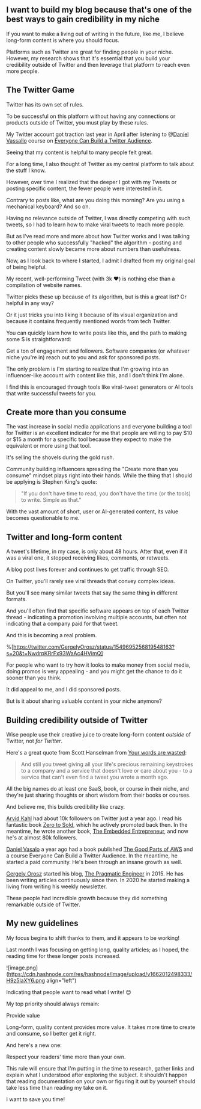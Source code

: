 ## I want to build my blog because that's one of the best ways to gain credibility in my niche

If you want to make a living out of writing in the future, like me, I believe long-form content is where you should focus.

Platforms such as Twitter are great for finding people in your niche. However, my research shows that it's essential that you build your credibility outside of Twitter and then leverage that platform to reach even more people.

## The Twitter Game

Twitter has its own set of rules.

To be successful on this platform without having any connections or products outside of Twitter, you must play by these rules.

My Twitter account got traction last year in April after listening to @[Daniel Vassallo](@dvassallo) course on [Everyone Can Build a Twitter Audience](https://dvassallo.gumroad.com/l/twitter-audience).

Seeing that my content is helpful to many people felt great.

For a long time, I also thought of Twitter as my central platform to talk about the stuff I know.

However, over time I realized that the deeper I got with my Tweets or posting specific content, the fewer people were interested in it.

Contrary to posts like, what are you doing this morning? Are you using a mechanical keyboard? And so on.

Having no relevance outside of Twitter, I was directly competing with such tweets, so I had to learn how to make viral tweets to reach more people.

But as I've read more and more about how Twitter works and I was talking to other people who successfully "hacked" the algorithm - posting and creating content slowly became more about numbers than usefulness.

Now, as I look back to where I started, I admit I drafted from my original goal of being helpful.

My recent, well-performing Tweet (with 3k ❤️) is nothing else than a compilation of website names.

Twitter picks these up because of its algorithm, but is this a great list? Or helpful in any way?

Or it just tricks you into liking it because of its visual organization and because it contains frequently mentioned words from tech Twitter.

You can quickly learn how to write posts like this, and the path to making some $ is straightforward:

Get a ton of engagement and followers. Software companies (or whatever niche you're in) reach out to you and ask for sponsored posts.

The only problem is I'm starting to realize that I'm growing into an influencer-like account with content like this, and I don't think I'm alone.

I find this is encouraged through tools like viral-tweet generators or AI tools that write successful tweets for you.

## Create more than you consume

The vast increase in social media applications and everyone building a tool for Twitter is an excellent indicator for me that people are willing to pay $10 or $15 a month for a specific tool because they expect to make the equivalent or more using that tool.

It's selling the shovels during the gold rush.

Community building influencers spreading the "Create more than you consume" mindset plays right into their hands. While the thing that I should be applying is Stephen King's quote:

> "If you don't have time to read, you don't have the time (or the tools) to write. Simple as that." 

With the vast amount of short, user or AI-generated content, its value becomes questionable to me.

## Twitter and long-form content

A tweet's lifetime, in my case, is only about 48 hours. After that, even if it was a viral one, it stopped receiving likes, comments, or retweets.

A blog post lives forever and continues to get traffic through SEO.

On Twitter, you'll rarely see viral threads that convey complex ideas.

But you'll see many similar tweets that say the same thing in different formats.

And you'll often find that specific software appears on top of each Twitter thread - indicating a promotion involving multiple accounts, but often not indicating that a company paid for that tweet.

And this is becoming a real problem.

%[https://twitter.com/GergelyOrosz/status/1549695256819548163?s=20&t=NwdrpKRrFx93WaAc4HVimQ]

For people who want to try how it looks to make money from social media, doing promos is very appealing - and you might get the chance to do it sooner than you think.

It did appeal to me, and I did sponsored posts.

But is it about sharing valuable content in your niche anymore?

## Building credibility outside of Twitter

Wise people use their creative juice to create long-form content *outside* of Twitter, not *for Twitter*.

Here's a great quote from Scott Hanselman from [Your words are wasted](https://www.hanselman.com/blog/your-words-are-wasted):

> And still you tweet giving all your life's precious remaining keystrokes to a company and a service that doesn't love or care about you - to a service that can't even find a tweet you wrote a month ago.

All the big names do at least one SaaS, book, or course in their niche, and they're just sharing thoughts or short wisdom from their books or courses.

And believe me, this builds credibility like crazy.

[Arvid Kahl](https://twitter.com/arvidkahl) had about 10k followers on Twitter just a year ago. I read his fantastic book [Zero to Sold](https://zerotosold.com/), which he actively promoted back then. In the meantime, he wrote another book, [The Embedded Entrepreneur](https://embeddedentrepreneur.com), and now he's at almost 80k followers.

[Daniel Vasalo](https://twitter.com/dvassallo) a year ago had a book published [The Good Parts of AWS](https://dvassallo.gumroad.com/l/aws-good-parts) and a course Everyone Can Build a Twitter Audience. In the meantime, he started a paid community. He's been through an insane growth as well.

[Gergely Orosz](https://twitter.com/GergelyOrosz) started his blog, [The Pragmatic Engineer](https://blog.pragmaticengineer.com/) in 2015. He has been writing articles continuously since then. In 2020 he started making a living from writing his weekly newsletter.

These people had incredible growth because they did something remarkable outside of Twitter.

## My new guidelines

My focus begins to shift thanks to them, and it appears to be working!

Last month I was focusing on getting long, quality articles; as I hoped, the reading time for these longer posts increased.

![image.png](https://cdn.hashnode.com/res/hashnode/image/upload/v1662012498333/H9z5laXY6.png align="left")

Indicating that people want to read what I write! 😊

My top priority should always remain:

Provide value

Long-form, quality content provides more value. It takes more time to create and consume, so I better get it right.

And here's a new one:

Respect your readers' time more than your own.

This rule will ensure that I'm putting in the time to research, gather links and explain what I understood after exploring the subject. It shouldn't happen that reading documentation on your own or figuring it out by yourself should take less time than reading my take on it.

I want to save you time!
